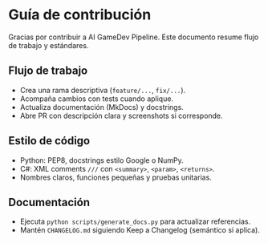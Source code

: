 # Guía de contribución

Gracias por contribuir a AI GameDev Pipeline. Este documento resume flujo de trabajo y estándares.

## Flujo de trabajo

- Crea una rama descriptiva (`feature/...`, `fix/...`).
- Acompaña cambios con tests cuando aplique.
- Actualiza documentación (MkDocs) y docstrings.
- Abre PR con descripción clara y screenshots si corresponde.

## Estilo de código

- Python: PEP8, docstrings estilo Google o NumPy.
- C#: XML comments `///` con `<summary>`, `<param>`, `<returns>`.
- Nombres claros, funciones pequeñas y pruebas unitarias.

## Documentación

- Ejecuta `python scripts/generate_docs.py` para actualizar referencias.
- Mantén `CHANGELOG.md` siguiendo Keep a Changelog (semántico si aplica).

